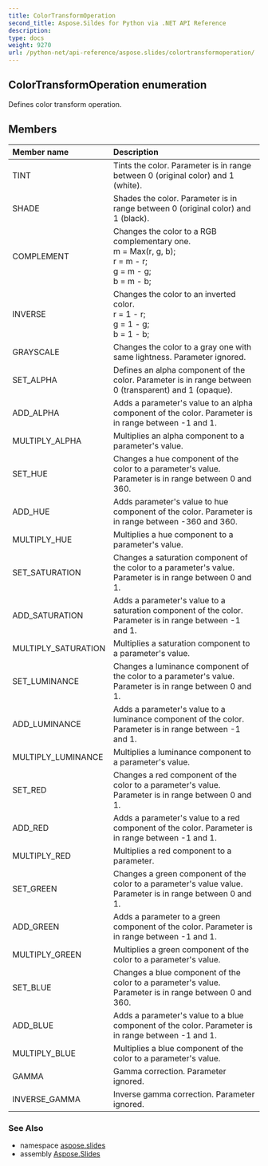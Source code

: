 ```yaml
---
title: ColorTransformOperation
second_title: Aspose.Sildes for Python via .NET API Reference
description: 
type: docs
weight: 9270
url: /python-net/api-reference/aspose.slides/colortransformoperation/
---
```


## ColorTransformOperation enumeration

Defines color transform operation.

## Members
| Member name | Description |
| :- | :- |
|TINT|Tints the color. Parameter is in range between 0 (original color) and 1 (white).|
|SHADE|Shades the color. Parameter is in range between 0 (original color) and 1 (black).|
|COMPLEMENT|Changes the color to a RGB complementary one.<br/>            m = Max(r, g, b);<br/>            r = m - r;<br/>            g = m - g;<br/>            b = m - b;|
|INVERSE|Changes the color to an inverted color.<br/>            r = 1 - r;<br/>            g = 1 - g;<br/>            b = 1 - b;|
|GRAYSCALE|Changes the color to a gray one with same lightness. Parameter ignored.|
|SET_ALPHA|Defines an alpha component of the color. Parameter is in range between 0 (transparent) and 1 (opaque).|
|ADD_ALPHA|Adds a parameter's value to an alpha component of the color. Parameter is in range between -1 and 1.|
|MULTIPLY_ALPHA|Multiplies an alpha component to a parameter's value.|
|SET_HUE|Changes a hue component of the color to a parameter's value. Parameter is in range between 0 and 360.|
|ADD_HUE|Adds parameter's value to hue component of the color. Parameter is in range between -360 and 360.|
|MULTIPLY_HUE|Multiplies a hue component to a parameter's value.|
|SET_SATURATION|Changes a saturation component of the color to a parameter's value. Parameter is in range between 0 and 1.|
|ADD_SATURATION|Adds a parameter's value to a saturation component of the color. Parameter is in range between -1 and 1.|
|MULTIPLY_SATURATION|Multiplies a saturation component to a parameter's value.|
|SET_LUMINANCE|Changes a luminance component of the color to a parameter's value. Parameter is in range between 0 and 1.|
|ADD_LUMINANCE|Adds a parameter's value to a luminance component of the color. Parameter is in range between -1 and 1.|
|MULTIPLY_LUMINANCE|Multiplies a luminance component to a parameter's value.|
|SET_RED|Changes a red component of the color to a parameter's value. Parameter is in range between 0 and 1.|
|ADD_RED|Adds a parameter's value to a red component of the color. Parameter is in range between -1 and 1.|
|MULTIPLY_RED|Multiplies a red component to a parameter.|
|SET_GREEN|Changes a green component of the color to a parameter's value value. Parameter is in range between 0 and 1.|
|ADD_GREEN|Adds a parameter to a green component of the color. Parameter is in range between -1 and 1.|
|MULTIPLY_GREEN|Multiplies a green component of the color to a parameter's value.|
|SET_BLUE|Changes a blue component of the color to a parameter's value. Parameter is in range between 0 and 360.|
|ADD_BLUE|Adds a parameter's value to a blue component of the color. Parameter is in range between -1 and 1.|
|MULTIPLY_BLUE|Multiplies a blue component of the color to a parameter's value.|
|GAMMA|Gamma correction. Parameter ignored.|
|INVERSE_GAMMA|Inverse gamma correction. Parameter ignored.|

### See Also

* namespace [aspose.slides](/slides/python-net/api-reference/aspose.slides/)
* assembly [Aspose.Slides](/slides/python-net/api-reference/)

